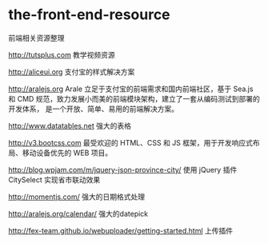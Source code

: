 the-front-end-resource
======================

前端相关资源整理

http://tutsplus.com 教学视频资源

http://aliceui.org 支付宝的样式解决方案

http://aralejs.org Arale 立足于支付宝的前端需求和国内前端社区，基于 Sea.js 和 CMD 规范，致力发展小而美的前端模块架构，建立了一套从编码测试到部署的开发体系， 是一个开放、简单、易用的前端解决方案。 

http://www.datatables.net 强大的表格

http://v3.bootcss.com 最受欢迎的 HTML、CSS 和 JS 框架，用于开发响应式布局、移动设备优先的 WEB 项目。

http://blog.wpjam.com/m/jquery-json-province-city/ 使用 jQuery 插件 CitySelect 实现省市联动效果

http://momentjs.com/ 强大的日期格式处理

http://aralejs.org/calendar/ 强大的datepick

http://fex-team.github.io/webuploader/getting-started.html 上传插件

